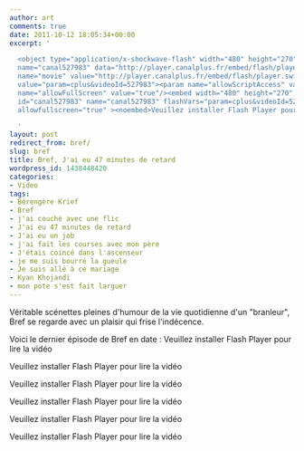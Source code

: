 ```yaml
---
author: art
comments: true
date: 2011-10-12 18:05:34+00:00
excerpt: '

  <object type="application/x-shockwave-flash" width="480" height="270" id="canal527983"
  name="canal527983" data="http://player.canalplus.fr/embed/flash/player.swf"><param
  name="movie" value="http://player.canalplus.fr/embed/flash/player.swf"><param name="flashvars"
  value="param=cplus&videoId=527983"><param name="allowScriptAccess" value="always"/><param
  name="allowFullScreen" value="true"/><embed width="480" height="270" src="http://player.canalplus.fr/embed/flash/player.swf"
  id="canal527983" name="canal527983" flashVars="param=cplus&videoId=527983" allowscriptaccess="always"
  allowfullscreen="true" ><noembed>Veuillez installer Flash Player pour lire la vidéo</noembed></embed></object>

  '
layout: post
redirect_from: bref/
slug: bref
title: Bref, J'ai eu 47 minutes de retard
wordpress_id: 1438448420
categories:
- Video
tags:
- Bérengère Krief
- Bref
- j'ai couché avec une flic
- J'ai eu 47 minutes de retard
- J'ai eu un job
- j'ai fait les courses avec mon père
- J'étais coincé dans l'ascenseur
- je me suis bourré la gueule
- Je suis allé à ce mariage
- Kyan Khojandi
- mon pote s'est fait larguer
---
```


Véritable scénettes pleines d'humour de la vie quotidienne d'un "branleur", Bref se regarde avec un plaisir qui frise l'indécence.

Voici le dernier épisode de Bref en date :
Veuillez installer Flash Player pour lire la vidéo

Veuillez installer Flash Player pour lire la vidéo

Veuillez installer Flash Player pour lire la vidéo

Veuillez installer Flash Player pour lire la vidéo


Veuillez installer Flash Player pour lire la vidéo

Veuillez installer Flash Player pour lire la vidéo
